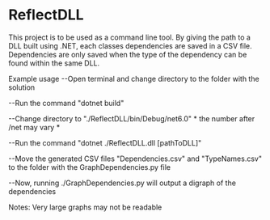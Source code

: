# ReflectDLL

This project is to be used as a command line tool. 
By giving the path to a DLL built using .NET, each classes dependencies are saved in a CSV file.
Dependencies are only saved when the type of the dependency can be found within the same DLL.

Example usage
  --Open terminal and change directory to the folder with the solution
  
  
  --Run the command "dotnet build"
  
  
  --Change directory to "./ReflectDLL/bin/Debug/net6.0" * the number after /net may vary *
  
  
  --Run the command "dotnet ./ReflectDLL.dll [pathToDLL]"
  
  
  --Move the generated CSV files "Dependencies.csv" and "TypeNames.csv" to the folder with the GraphDependencies.py file
  
  
  --Now, running ./GraphDependencies.py will output a digraph of the dependencies

Notes:
  Very large graphs may not be readable
  
  
